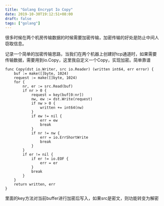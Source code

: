 ```yaml
---
title: "Golang Encrypt Io Copy"
date: 2019-10-30T19:12:51+08:00
draft: false
tags: ["golang"]
---
```


很多时候在两个机房传输数据的时候需要加密传输，加密传输的好处是防止中间人窃取信息。

记录一个简单的加密传输思路，当我们在两个机器上创建好tcp通道时，如果需要传输数据，需要用到io.Copy，这里我自定义一个Copy，实现加密。简单靠谱

```golang
func Copy(dst io.Writer, src io.Reader) (written int64, err error) {
	buf := make([]byte, 1024)
	request := make([]byte, 1024)
	for {
		nr, er := src.Read(buf)
		if nr > 0 {
			request = key(buf[0:nr])
			nw, ew := dst.Write(request)
			if nw > 0 {
				written += int64(nw)
			}
			if ew != nil {
				err = ew
				break
			}
			if nr != nw {
				err = io.ErrShortWrite
				break
			}
		}
		if er != nil {
			if er != io.EOF {
				err = er
			}
			break
		}
	}
	return written, err
}
```

里面的key方法对当前buffer进行加密后写入，如果src是密文，则功能转变为解密

